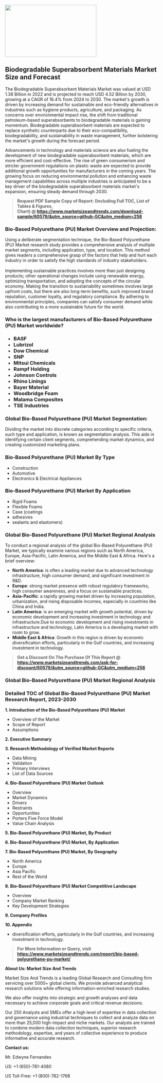 <p><img class="alignnone size-medium wp-image-20088" src="https://ffe5etoiles.com/wp-content/uploads/2024/12/MST1-300x171.png" alt="" width="300" height="171" /></p><h2>Biodegradable Superabsorbent Materials Market Size and Forecast</h2><p>The Biodegradable Superabsorbent Materials Market was valued at USD 1.38 Billion in 2022 and is projected to reach USD 4.52 Billion by 2030, growing at a CAGR of 16.4% from 2024 to 2030. The market's growth is driven by increasing demand for sustainable and eco-friendly alternatives in industries such as hygiene products, agriculture, and packaging. As concerns over environmental impact rise, the shift from traditional petroleum-based superabsorbents to biodegradable materials is gaining momentum. Biodegradable superabsorbent materials are expected to replace synthetic counterparts due to their eco-compatibility, biodegradability, and sustainability in waste management, further bolstering the market's growth during the forecast period.</p><p>Advancements in technology and materials science are also fueling the development of new biodegradable superabsorbent materials, which are more efficient and cost-effective. The rise of green consumerism and stricter government regulations on plastic waste are expected to provide additional growth opportunities for manufacturers in the coming years. The growing focus on reducing environmental pollution and enhancing waste management capabilities across multiple industries is anticipated to be a key driver of the biodegradable superabsorbent materials market's expansion, ensuring steady demand through 2030.</p></p><blockquote id="" class=""><strong>Request PDF Sample Copy of Report: (Including Full TOC, List of Tables &amp; Figures, Chart)&nbsp;@&nbsp;<strong><a href="https://www.marketsizeandtrends.com/download-sample/60579/&utm_source=github-GC&utm_medium=258" target="_blank">https://www.marketsizeandtrends.com/download-sample/60579/&utm_source=github-GC&utm_medium=258</a></strong></strong></blockquote><h3 id="" class="">Bio-Based Polyurethane (PU) Market&nbsp;Overview and Projection:</h3><p id="" class="">Using a deliberate segmentation technique, the Bio-Based Polyurethane (PU) Market research study provides a comprehensive analysis of multiple market segments, including application, type, and location. This method gives readers a comprehensive grasp of the factors that help and hurt each industry in order to satisfy the high standards of industry stakeholders. <br /> <br />Implementing sustainable practices involves more than just designing products; other operational changes include using renewable energy, optimizing transportation, and adopting the concepts of the circular economy. Making the transition to sustainability sometimes involves large upfront costs, but there are also long-term benefits, such improved brand reputation, customer loyalty, and regulatory compliance. By adhering to environmental principles, companies can satisfy consumer demand while also contributing to a more sustainable future for the world.</p><h3 id="" class="">Who is the largest manufacturers of&nbsp;Bio-Based Polyurethane (PU) Market worldwide?</h3><h3 class=""><p><ul><li>BASF </li><li> Lubrizol </li><li> Dow Chemical </li><li> SNP </li><li> Mitsui Chemicals </li><li> Rampf Holding </li><li> Johnson Controls </li><li> Rhino Linings </li><li> Bayer Material </li><li> Woodbridge Foam </li><li> Malama Composites </li><li> TSE Industries</li></ul></p></h3><h3 id="" class="">Global&nbsp;Bio-Based Polyurethane (PU) Market Segmentation:</h3><p id="" class="">Dividing the market into discrete categories according to specific criteria, such type and application, is known as segmentation analysis. This aids in identifying certain client segments, comprehending market dynamics, and creating customized marketing plans.</p><h3 id="" class="">Bio-Based Polyurethane (PU) Market&nbsp;By Type</h3><p><p><ul><li>Construction </li><li> Automotive </li><li> Electronics & Electrical Appliances</p></li></ul></p></p><h3 id="" class="">Bio-Based Polyurethane (PU) Market&nbsp;By Application</h3><p class=""><p><ul><li>Rigid Foams </li><li> Flexible Foams </li><li> Case (coatings </li><li> adhesives </li><li> sealants and elastomers)</li></ul></p></p><h3 id="" class="">Global Bio-Based Polyurethane (PU) Market Regional Analysis</h3><p id="" class="">To conduct a regional analysis of the global Bio-Based Polyurethane (PU) Market, we typically examine various regions such as North America, Europe, Asia-Pacific, Latin America, and the Middle East &amp; Africa. Here's a brief overview:</p><ul><li><strong>North America</strong>: is often a leading market due to advanced technology infrastructure, high consumer demand, and significant investment in R&amp;D.</li><li><strong>Europe</strong>: strong market presence with robust regulatory frameworks, high consumer awareness, and a focus on sustainable practices.</li><li><strong>Asia-Pacific</strong>: a rapidly growing market driven by increasing population, urbanization, and rising disposable incomes, especially in countries like China and India.</li><li><strong>Latin America</strong>: is an emerging market with growth potential, driven by economic development and increasing investment in technology and infrastructure.Due to economic development and rising investments in infrastructure and technology, Latin America is a developing market with room to grow.</li><li><strong>Middle East &amp; Africa</strong>: Growth in this region is driven by economic diversification efforts, particularly in the Gulf countries, and increasing investment in technology.</li></ul><blockquote id="" class=""><strong>Get a Discount On The Purchase Of This Report @ <strong><a href="https://www.marketsizeandtrends.com/ask-for-discount/60579/&utm_source=github-GC&utm_medium=258" target="_blank">https://www.marketsizeandtrends.com/ask-for-discount/60579/&utm_source=github-GC&utm_medium=258</a></strong></strong></blockquote><h3 id="" class="">Global Bio-Based Polyurethane (PU) Market Regional Analysis</h3><h3 id="" class="">Detailed TOC of Global Bio-Based Polyurethane (PU) Market Research Report, 2023-2030</h3><p id="" class=""><strong>1. Introduction of the Bio-Based Polyurethane (PU) Market</strong></p><ul><li>Overview of the Market</li><li>Scope of Report</li><li>Assumptions</li></ul><p id="" class=""><strong>2. Executive Summary</strong></p><p id="" class=""><strong>3. Research Methodology of Verified Market Reports</strong></p><ul><li>Data Mining</li><li>Validation</li><li>Primary Interviews</li><li>List of Data Sources</li></ul><p id="" class=""><strong>4. Bio-Based Polyurethane (PU) Market Outlook</strong></p><ul><li>Overview</li><li>Market Dynamics</li><li>Drivers</li><li>Restraints</li><li>Opportunities</li><li>Porters Five Force Model</li><li>Value Chain Analysis</li></ul><p id="" class=""><strong>5. Bio-Based Polyurethane (PU) Market, By Product</strong></p><p id="" class=""><strong>6. Bio-Based Polyurethane (PU) Market, By Application</strong></p><p id="" class=""><strong>7. Bio-Based Polyurethane (PU) Market, By Geography</strong></p><ul><li>North America</li><li>Europe</li><li>Asia Pacific</li><li>Rest of the World</li></ul><p id="" class=""><strong>8. Bio-Based Polyurethane (PU) Market Competitive Landscape</strong></p><ul><li>Overview</li><li>Company Market Ranking</li><li>Key Development Strategies</li></ul><p id="" class=""><strong>9. Company Profiles</strong></p><p id="" class=""><strong>10. Appendix</strong></p><ul><li>diversification efforts, particularly in the Gulf countries, and increasing investment in technology.</li></ul><blockquote id="" class=""><strong>For More Information or Query, visit <strong><strong><a href="https://www.marketsizeandtrends.com/report/bio-based-polyurethane-pu-market/" target="_blank">https://www.marketsizeandtrends.com/report/bio-based-polyurethane-pu-market/</a></strong></strong></strong></blockquote><p id="" class=""><strong>About Us: Market Size And Trends</strong></p><p id="" class="">Market Size And Trends is a leading Global Research and Consulting firm servicing over 5000+ global clients. We provide advanced analytical research solutions while offering information-enriched research studies.</p><p id="" class="">We also offer insights into strategic and growth analyses and data necessary to achieve corporate goals and critical revenue decisions.</p><p id="" class="">Our 250 Analysts and SMEs offer a high level of expertise in data collection and governance using industrial techniques to collect and analyze data on more than 25,000 high-impact and niche markets. Our analysts are trained to combine modern data collection techniques, superior research methodology, expertise, and years of collective experience to produce informative and accurate research.</p><p id="" class=""><strong>Contact us:</strong></p><p id="" class="">Mr. Edwyne Fernandes</p><p id="" class="">US: +1 (650)-781-4080</p><p id="" class="">US Toll-Free: +1 (800)-782-1768</p>
